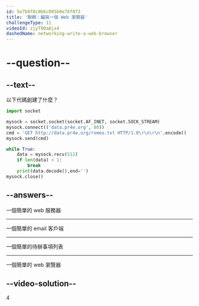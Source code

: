 ```yaml
---
id: 5e7b9f0c0b6c005b0e76f073
title: '聯網：編寫一個 Web 瀏覽器'
challengeType: 11
videoId: zjyT9DaAjx4
dashedName: networking-write-a-web-browser
---
```


# --question--

## --text--

以下代碼創建了什麼？

```py
import socket

mysock = socket.socket(socket.AF_INET, socket.SOCK_STREAM)
mysock.connect(('data.pr4e.org', 80))
cmd = 'GET http://data.pr4e.org/romeo.txt HTTP/1.0\r\n\r\n'.encode()
mysock.send(cmd)

while True:
    data = mysock.recv(512)
    if len(data) < 1:
        break
    print(data.decode(),end='')
mysock.close()
```

## --answers--

一個簡單的 web 服務器

---

一個簡單的 email 客戶端

---

一個簡單的待辦事項列表

---

一個簡單的 web 瀏覽器

## --video-solution--

4

